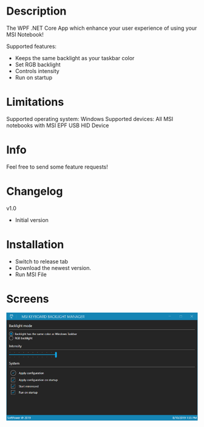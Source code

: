 # Description

The WPF .NET Core App which enhance your user experience of using your MSI Notebook!

Supported features:
* Keeps the same backlight as your taskbar color
* Set RGB backlight
* Controls intensity
* Run on startup

# Limitations

Supported operating system: Windows
Supported devices: All MSI notebooks with MSI EPF USB HID Device

# Info

Feel free to send some feature requests!

# Changelog

v1.0

* Initial version

# Installation

* Switch to release tab 
* Download the newest version.
* Run MSI File

# Screens

![Main](https://github.com/dpozimski/msi-keyboard-backlight-manager/raw/master/images/ss1.png)
